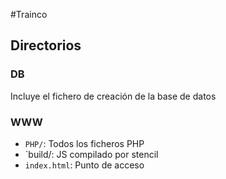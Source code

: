 #Trainco

## Directorios

### DB
Incluye el fichero de creación de la base de datos

### WWW

- `PHP/`: Todos los ficheros PHP
- `build/: JS compilado por stencil
- `index.html`: Punto de acceso

